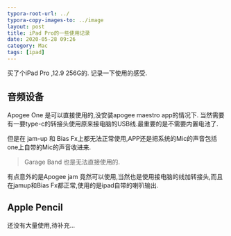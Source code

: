 ```yaml
---
typora-root-url: ../
typora-copy-images-to: ../image
layout: post
title: iPad Pro的一些使用记录
date: 2020-05-28 09:26
category: Mac
tags: [ipad]
---
```




买了个iPad Pro ,12.9 256G的. 记录一下使用的感受.



## 音频设备

Apogee One 是可以直接使用的,没安装apogee maestro app的情况下. 当然需要有一要type-c的转接头使用原来接电脑的USB线.最重要的是不需要内置电池了.

但是在 jam-up 和 Bias Fx上都无法正常使用,APP还是把系统的Mic的声音包括one上自带的Mic的声音收进来.

> Garage Band 也是无法直接使用的.



有点意外的是Apogee jam 竟然可以使用,当然也是使用接电脑的线加转接头,而且在jamup和Bias Fx都正常,使用的是ipad自带的喇叭输出.  



## Apple Pencil

还没有大量使用,待补充...



